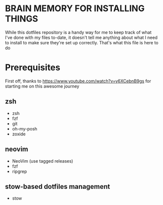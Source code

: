 # BRAIN MEMORY FOR INSTALLING THINGS

While this dotfiles repository is a handy way for me to keep track of what I've done with my files to-date,
it doesn't tell me anything about what I need to install to make sure they're set up correctly.
That's what this file is here to do

# Prerequisites
First off, thanks to https://www.youtube.com/watch?v=y6XCebnB9gs for starting me on this awesome journey

## zsh
- zsh
- fzf
- git
- oh-my-posh
- zoxide

## neovim
- NeoVim (use tagged releases)
- fzf
- ripgrep

## stow-based dotfiles management
- stow
